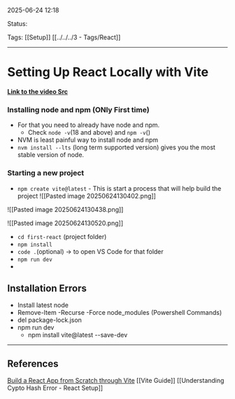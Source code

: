 
2025-06-24 12:18

Status:

Tags: [[Setup]] [[../../../3 - Tags/React]]


---
# Setting Up React Locally with Vite
[**Link to the video Src**](https://scrimba.com/learn-react-c0e/~04xn)
### Installing node and npm (ONly First time)
- For that you need to already have node and npm.
	- Check `node -v`(18 and above) and  `npm -v`()
- NVM is least painful way to install node and npm
- `nvm install --lts` (long term supported version) gives you the most stable version of node.
### Starting a new project
- `npm create vite@latest` - This is start a process that will help build the project
![[Pasted image 20250624130402.png]]

![[Pasted image 20250624130438.png]]

![[Pasted image 20250624130520.png]]

- `cd first-react` (project folder)
- `npm install`
- `code .`(optional) -> to open VS Code for that folder
- `npm run dev`
- 


## Installation Errors
- Install latest node
- Remove-Item -Recurse -Force node_modules (Powershell Commands)
- del package-lock.json
- npm run dev
	- npm install vite@latest --save-dev


---
## References
[Build a React  App from Scratch through Vite](https://react.dev/learn/build-a-react-app-from-scratch)
[[Vite Guide]]
[[Understanding Cypto Hash Error - React Setup]]